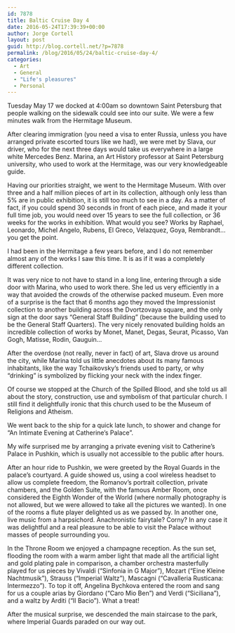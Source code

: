 ```yaml
---
id: 7878
title: Baltic Cruise Day 4
date: 2016-05-24T17:39:39+00:00
author: Jorge Cortell
layout: post
guid: http://blog.cortell.net/?p=7878
permalink: /blog/2016/05/24/baltic-cruise-day-4/
categories:
  - Art
  - General
  - "Life's pleasures"
  - Personal
---
```

Tuesday May 17 we docked at 4:00am so downtown Saint Petersburg that people walking on the sidewalk could see into our suite. We were a few minutes walk from the Hermitage Museum.

After clearing immigration (you need a visa to enter Russia, unless you have arranged private escorted tours like we had), we were met by Slava, our driver, who for the next three days would take us everywhere in a large white Mercedes Benz. Marina, an Art History professor at Saint Petersburg university, who used to work at the Hermitage, was our very knowledgeable guide.

Having our priorities straight, we went to the Hermitage Museum. With over three and a half million pieces of art in its collection, although only less than 5% are in public exhibition, it is still too much to see in a day. As a matter of fact, if you could spend 30 seconds in front of each piece, and made it your full time job, you would need over 15 years to see the full collection, or 36 weeks for the works in exhibition. What would you see? Works by Raphael, Leonardo, Michel Angelo, Rubens, El Greco, Velazquez, Goya, Rembrandt… you get the point.

I had been in the Hermitage a few years before, and I do not remember almost any of the works I saw this time. It is as if it was a completely different collection.

It was very nice to not have to stand in a long line, entering through a side door with Marina, who used to work there. She led us very efficiently in a way that avoided the crowds of the otherwise packed museum. Even more of a surprise is the fact that 6 months ago they moved the Impressionist collection to another building across the Dvortzovaya square, and the only sign at the door says “General Staff Building” (because the building used to be the General Staff Quarters). The very nicely renovated building holds an incredible collection of works by Monet, Manet, Degas, Seurat, Picasso, Van Gogh, Matisse, Rodin, Gauguin…

After the overdose (not really, never in fact) of art, Slava drove us around the city, while Marina told us little anecdotes about its many famous inhabitants, like the way Tchaikovsky’s friends used to party, or why “drinking” is symbolized by flicking your neck with the index finger.

Of course we stopped at the Church of the Spilled Blood, and she told us all about the story, construction, use and symbolism of that particular church. I still find it delightfully ironic that this church used to be the Museum of Religions and Atheism.

We went back to the ship for a quick late lunch, to shower and change for “An Intimate Evening at Catherine’s Palace”.

My wife surprised me by arranging a private evening visit to Catherine’s Palace in Pushkin, which is usually not accessible to the public after hours.

After an hour ride to Pushkin, we were greeted by the Royal Guards in the palace’s courtyard. A guide showed us, using a cool wireless headset to allow us complete freedom, the Romanov’s portrait collection, private chambers, and the Golden Suite, with the famous Amber Room, once considered the Eighth Wonder of the World (where normally photography is not allowed, but we were allowed to take all the pictures we wanted). In one of the rooms a flute player delighted us as we passed by. In another one, live music from a harpsichord. Anachronistic fairytale? Corny? In any case it was delightful and a real pleasure to be able to visit the Palace without masses of people surrounding you.

In the Throne Room we enjoyed a champagne reception. As the sun set, flooding the room with a warm amber light that made all the artificial light and gold plating pale in comparison, a chamber orchestra masterfully played for us pieces by Vivaldi (“Sinfonia in G Major”), Mozart (“Eine Kleine Nachtmusik”), Strauss (“Imperial Waltz”), Mascagni (&#8220;Cavalleria Rusticana: Intermezzo”). To top it off, Angelina Bychkova entered the room and sang for us a couple arias by Giordano (“Caro Mio Ben”) and Verdi (“Siciliana”), and a waltz by Arditi (&#8220;Il Bacio&#8221;). What a treat!

After the musical surprise, we descended the main staircase to the park, where Imperial Guards paraded on our way out.